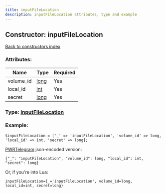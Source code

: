 ```yaml
---
title: inputFileLocation
description: inputFileLocation attributes, type and example
---
```

## Constructor: inputFileLocation  
[Back to constructors index](index.md)



### Attributes:

| Name     |    Type       | Required |
|----------|---------------|----------|
|volume\_id|[long](../types/long.md) | Yes|
|local\_id|[int](../types/int.md) | Yes|
|secret|[long](../types/long.md) | Yes|



### Type: [InputFileLocation](../types/InputFileLocation.md)


### Example:

```
$inputFileLocation = ['_' => 'inputFileLocation', 'volume_id' => long, 'local_id' => int, 'secret' => long];
```  

[PWRTelegram](https://pwrtelegram.xyz) json-encoded version:

```
{"_": "inputFileLocation", "volume_id": long, "local_id": int, "secret": long}
```


Or, if you're into Lua:  


```
inputFileLocation={_='inputFileLocation', volume_id=long, local_id=int, secret=long}

```


